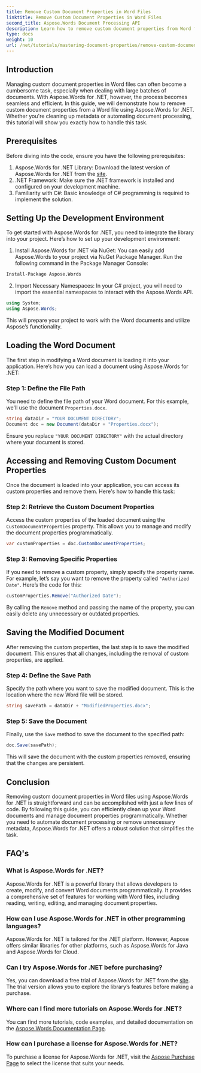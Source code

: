 ```yaml
---
title: Remove Custom Document Properties in Word Files
linktitle: Remove Custom Document Properties in Word Files
second_title: Aspose.Words Document Processing API
description: Learn how to remove custom document properties from Word files using Aspose.Words for .NET. This detailed guide provides step-by-step instructions to efficiently clean up document metadata, saving time in document management and automation.
type: docs
weight: 10
url: /net/tutorials/mastering-document-properties/remove-custom-document-properties-in-word-files/
---
```

## Introduction

Managing custom document properties in Word files can often become a cumbersome task, especially when dealing with large batches of documents. With Aspose.Words for .NET, however, the process becomes seamless and efficient. In this guide, we will demonstrate how to remove custom document properties from a Word file using Aspose.Words for .NET. Whether you're cleaning up metadata or automating document processing, this tutorial will show you exactly how to handle this task.

## Prerequisites

Before diving into the code, ensure you have the following prerequisites:

1. Aspose.Words for .NET Library: Download the latest version of Aspose.Words for .NET from the [site](https://releases.aspose.com/words/net/).
2. .NET Framework: Make sure the .NET framework is installed and configured on your development machine.
3. Familiarity with C#: Basic knowledge of C# programming is required to implement the solution.

## Setting Up the Development Environment

To get started with Aspose.Words for .NET, you need to integrate the library into your project. Here’s how to set up your development environment:

1. Install Aspose.Words for .NET via NuGet:
   You can easily add Aspose.Words to your project via NuGet Package Manager. Run the following command in the Package Manager Console:

```bash
Install-Package Aspose.Words
```

2. Import Necessary Namespaces:
   In your C# project, you will need to import the essential namespaces to interact with the Aspose.Words API.
   
```csharp
using System;
using Aspose.Words;
```

This will prepare your project to work with the Word documents and utilize Aspose’s functionality.

## Loading the Word Document

The first step in modifying a Word document is loading it into your application. Here’s how you can load a document using Aspose.Words for .NET:

### Step 1: Define the File Path

You need to define the file path of your Word document. For this example, we'll use the document `Properties.docx`.

```csharp
string dataDir = "YOUR DOCUMENT DIRECTORY";
Document doc = new Document(dataDir + "Properties.docx");
```

Ensure you replace `"YOUR DOCUMENT DIRECTORY"` with the actual directory where your document is stored.

## Accessing and Removing Custom Document Properties

Once the document is loaded into your application, you can access its custom properties and remove them. Here's how to handle this task:

### Step 2: Retrieve the Custom Document Properties

Access the custom properties of the loaded document using the `CustomDocumentProperties` property. This allows you to manage and modify the document properties programmatically.

```csharp
var customProperties = doc.CustomDocumentProperties;
```

### Step 3: Removing Specific Properties

If you need to remove a custom property, simply specify the property name. For example, let’s say you want to remove the property called `"Authorized Date"`. Here’s the code for this:

```csharp
customProperties.Remove("Authorized Date");
```

By calling the `Remove` method and passing the name of the property, you can easily delete any unnecessary or outdated properties.

## Saving the Modified Document

After removing the custom properties, the last step is to save the modified document. This ensures that all changes, including the removal of custom properties, are applied.

### Step 4: Define the Save Path

Specify the path where you want to save the modified document. This is the location where the new Word file will be stored.

```csharp
string savePath = dataDir + "ModifiedProperties.docx";
```

### Step 5: Save the Document

Finally, use the `Save` method to save the document to the specified path:

```csharp
doc.Save(savePath);
```

This will save the document with the custom properties removed, ensuring that the changes are persistent.

## Conclusion

Removing custom document properties in Word files using Aspose.Words for .NET is straightforward and can be accomplished with just a few lines of code. By following this guide, you can efficiently clean up your Word documents and manage document properties programmatically. Whether you need to automate document processing or remove unnecessary metadata, Aspose.Words for .NET offers a robust solution that simplifies the task.

## FAQ's

### What is Aspose.Words for .NET?

Aspose.Words for .NET is a powerful library that allows developers to create, modify, and convert Word documents programmatically. It provides a comprehensive set of features for working with Word files, including reading, writing, editing, and managing document properties.

### How can I use Aspose.Words for .NET in other programming languages?

Aspose.Words for .NET is tailored for the .NET platform. However, Aspose offers similar libraries for other platforms, such as Aspose.Words for Java and Aspose.Words for Cloud.

### Can I try Aspose.Words for .NET before purchasing?

Yes, you can download a free trial of Aspose.Words for .NET from the [site](https://releases.aspose.com/). The trial version allows you to explore the library’s features before making a purchase.

### Where can I find more tutorials on Aspose.Words for .NET?

You can find more tutorials, code examples, and detailed documentation on the [Aspose.Words Documentation Page](https://reference.aspose.com/words/net/).

### How can I purchase a license for Aspose.Words for .NET?

To purchase a license for Aspose.Words for .NET, visit the [Aspose Purchase Page](https://purchase.aspose.com/buy) to select the license that suits your needs.
